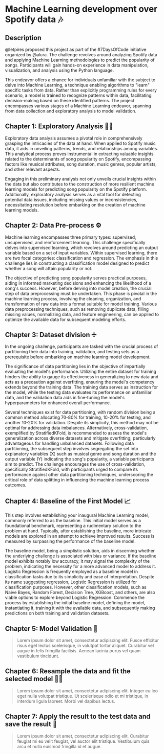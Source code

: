 # Machine Learning development over Spotify data 🎶

## Description

@letpires proposed this project as part of the #7DaysOfCode initiative organized by @alura. The challenge revolves around analyzing Spotify data and applying Machine Learning methodologies to predict the popularity of songs. Participants will gain hands-on experience in data manipulation, visualization, and analysis using the Python language.

This endeavor offers a chance for individuals unfamiliar with the subject to delve into Machine Learning, a technique enabling algorithms to "learn" specific tasks from data. Rather than explicitly programming rules for every scenario, a model is trained to recognize patterns within data, facilitating decision-making based on these identified patterns. The project encompasses various stages of a Machine Learning endeavor, spanning from data collection and exploratory analysis to model validation.

## Chapter 1: Exploratory Analysis 🕵️‍♂️

Exploratory data analysis assumes a pivotal role in comprehensively grasping the intricacies of the data at hand. When applied to Spotify music data, it aids in unveiling patterns, trends, and relationships among variables. This analytical process proves instrumental in extracting valuable insights related to the determinants of song popularity on Spotify, encompassing factors like musical attributes, song duration, music genres, popular artists, and other relevant aspects.

Engaging in this preliminary analysis not only unveils crucial insights within the data but also contributes to the construction of more resilient machine learning models for predicting song popularity on the Spotify platform. Additionally, exploratory analysis serves as a vital tool for detecting potential data issues, including missing values or inconsistencies, necessitating resolution before embarking on the creation of machine learning models.

## Chapter 2: Data Pre-process ⚙️

Machine learning encompasses three primary types: supervised, unsupervised, and reinforcement learning. This challenge specifically delves into supervised learning, which revolves around predicting an output variable based on a set of input variables. Within supervised learning, there are two focal categories: classification and regression. The emphasis in this challenge lies in constructing a classification model designed to predict whether a song will attain popularity or not.

The objective of predicting song popularity serves practical purposes, aiding in informed marketing decisions and enhancing the likelihood of a song's success. However, before delving into model creation, the crucial step of data preprocessing must be undertaken. This phase is pivotal in the machine learning process, involving the cleaning, organization, and transformation of raw data into a format suitable for model training. Various data preprocessing techniques, such as removing duplicate data, filling missing values, normalizing data, and feature engineering, can be applied to optimize the available data for subsequent modeling efforts.

## Chapter 3: Dataset division ➗

In the ongoing challenge, participants are tasked with the crucial process of partitioning their data into training, validation, and testing sets as a prerequisite before embarking on machine learning model development.

The significance of data partitioning lies in the objective of impartially evaluating the model's performance. Utilizing the entire dataset for training hinders the ability to gauge its effectiveness in generalizing to new data and acts as a precaution against overfitting, ensuring the model's competency extends beyond the training data. The training data serves as instruction for the model, while the testing data evaluates its performance on unfamiliar data, and the validation data aids in fine-tuning the model's hyperparameters for enhanced overall performance.

Several techniques exist for data partitioning, with random division being a common method allocating 70-80% for training, 10-20% for testing, and another 10-20% for validation. Despite its simplicity, this method may not be optimal for addressing data imbalances. Alternatively, cross-validation, exemplified by StratifiedKFold, is recommended to assess the model's generalization across diverse datasets and mitigate overfitting, particularly advantageous for handling unbalanced datasets. Following data partitioning, the subsequent step involves segregating the set into explanatory variables (X) such as musical genre and song duration and the output variable (Y) indicating the song's popularity, a variable participants aim to predict. The challenge encourages the use of cross-validation, specifically StratifiedKFold, with participants urged to compare its performance against other data partitioning techniques, underscoring the critical role of data splitting in influencing the machine learning process outcomes.

## Chapter 4: Baseline of the First Model 📈

This step involves establishing your inaugural Machine Learning model, commonly referred to as the baseline. This initial model serves as a foundational benchmark, representing a rudimentary solution to the problem at hand. Typically, after establishing the baseline, more intricate models are explored in an attempt to achieve improved results. Success is measured by surpassing the performance of the baseline model.

The baseline model, being a simplistic solution, aids in discerning whether the underlying challenge is associated with bias or variance. If the baseline model exhibits notably low accuracy, it may signal the complexity of the problem, indicating the necessity for a more advanced model to address it. Logistic Regression is frequently employed as a baseline model in classification tasks due to its simplicity and ease of interpretation. Despite its name suggesting regression, Logistic Regression is utilized for classification purposes. However, other classification models, such as Naive Bayes, Random Forest, Decision Tree, XGBoost, and others, are also viable options to explore beyond Logistic Regression. Commence the process by establishing the initial baseline model, defining the model, instantiating it, training it with the available data, and subsequently making predictions on both training and validation datasets.

## Chapter 5: Model Validation 🧪

> Lorem ipsum dolor sit amet, consectetur adipiscing elit. Fusce efficitur risus eget lectus scelerisque, in volutpat tortor aliquet. Curabitur vel augue in felis fringilla facilisis. Aenean lacinia purus vel quam vestibulum tincidunt.

## Chapter 6: Resample the data and fit the selected model 🔄🤖

> Lorem ipsum dolor sit amet, consectetur adipiscing elit. Integer eu leo eget nulla volutpat tristique. Ut scelerisque odio et mi tristique, in interdum ligula laoreet. Morbi vel dapibus lectus.

## Chapter 7: Apply the result to the test data and save the result 💾

> Lorem ipsum dolor sit amet, consectetur adipiscing elit. Curabitur feugiat mi eu velit feugiat, vel auctor elit tristique. Vestibulum quis arcu et nulla euismod fringilla id et augue.